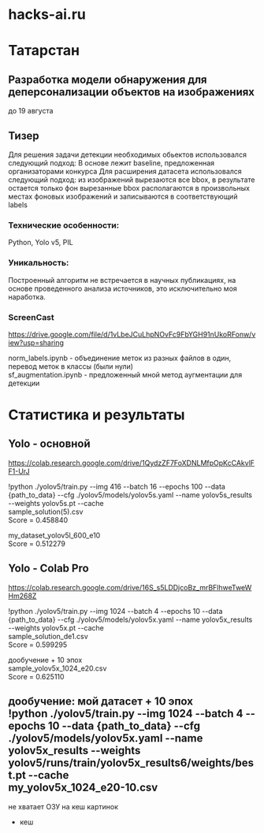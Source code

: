 # hacks-ai.ru

# Татарстан
## Разработка модели обнаружения для деперсонализации объектов на изображениях
до 19 августа

## Тизер 
Для решения задачи детекции необходимых обьектов использовался следующий подход:
В основе лежит baseline, предложенная организаторами конкурса
Для расширения датасета использовался следующий подход:
из изображений вырезаются все bbox, в результате остается только фон
вырезанные bbox располагаются в произвольных местах фоновых изображений и записываются в соответствующий labels

### Технические особенности:
Python, Yolo v5, PIL

### Уникальность:
Построенный алгоритм не встречается в научных публикациях, на основе проведенного анализа источников, 
это исключительно моя наработка.

### ScreenCast
https://drive.google.com/file/d/1vLbeJCuLhpNOvFc9FbYGH91nUkoRFonw/view?usp=sharing

norm_labels.ipynb - объединение меток из разных файлов в один, перевод меток в классы (были нули)  
sf_augmentation.ipynb - предложенный мной метод аугментации для детекции


# Статистика и результаты

## Yolo - основной
https://colab.research.google.com/drive/1QydzZF7FoXDNLMfpOpKcCAkvlFF1-UrJ

!python ./yolov5/train.py --img 416 --batch 16 --epochs 100 --data {path_to_data} --cfg ./yolov5/models/yolov5s.yaml --name yolov5s_results  --weights yolov5s.pt --cache  
sample_solution(5).csv  
Score = 0.458840  

my_dataset_yolov5l_600_e10  
Score = 0.512279  


## Yolo - Colab Pro
https://colab.research.google.com/drive/16S_s5LDDjcoBz_mrBFlhweTweWHm268Z  

!python ./yolov5/train.py --img 1024 --batch 4 --epochs 10 --data {path_to_data} --cfg ./yolov5/models/yolov5x.yaml --name yolov5x_results  --weights yolov5x.pt --cache  
sample_solution_de1.csv  
Score = 0.599295  

дообучение + 10 эпох  
sample_yolov5x_1024_e20.csv  
Score = 0.625110  

дообучение: мой датасет + 10 эпох  
!python ./yolov5/train.py --img 1024 --batch 4 --epochs 10 --data {path_to_data} --cfg ./yolov5/models/yolov5x.yaml --name yolov5x_results  --weights yolov5/runs/train/yolov5x_results6/weights/best.pt --cache  
my_yolov5x_1024_e20-10.csv  
---  
не хватает ОЗУ на кеш картинок  
- кеш  




